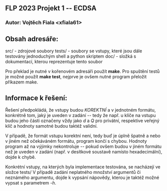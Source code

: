 ## FLP 2023 Projekt 1 -- ECDSA 
###  Autor: Vojtěch Fiala \<xfiala61\>
## Obsah adresáře:

src/ - zdrojové soubory
tests/ - soubory se vstupy, které jsou dále testovány jednoduchým shell a python skriptem
doc/ - složká s dokumentací, kterou reprezentuje tento soubor

Pro překlad je nutné v kořenovém adresáři použít **make**.
Pro spuštění testů je možné použít **make test**, nejprve je ovšem nutné program přeložit příkazem make.

## Informace k řešení:
Řešení předpokládá, že vstupy budou *KOREKTNÍ* a v jednotném formátu, konkrétně tom, jaký je uveden v zadání  -- tedy že např. u klíče na vstupu budou jeho části označeny vždy jako *d* a *Q* pro privátní, respektive veřejný klíč a hodnoty samotné budou taktéž validní.

V případě, že formát vstupu korektní není, tedy buď je úplně špatně a nebo v jiném než očekáváném formátu, program končí s chybou. Hodnoty program až na výjimky nekontroluje -- pokud ovšem budou v jiném formátu než je uveden v zadání (např. v desítkové soustavě namísto hexadecimální), dojde k chybě.

Konkrétní vstupy, na kterých byla implementace testována, se nacházejí ve složce tests/
V případě zadání neplatného množství argumentů či neznámého argumentu, dojde k vypsání nápovědy, kterou je taktéž možné vypsat s parametrem *-h*.